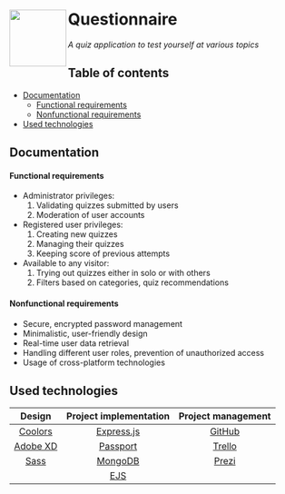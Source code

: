 # Questionnaire <img src="https://user-images.githubusercontent.com/60669213/157913621-cae6cc5c-f143-4720-8c3b-9ec761f5746b.png" height="100" align="left" />

_A quiz application to test yourself at various topics_

## Table of contents

-   [Documentation](#Documentation)
    -   [Functional requirements](#Functional-requirements)
    -   [Nonfunctional requirements](#Nonfunctional-requirements)
-   [Used technologies](#Technologies)

## Documentation

#### Functional requirements

-   Administrator privileges:
    1. Validating quizzes submitted by users
    2. Moderation of user accounts
-   Registered user privileges:
    1. Creating new quizzes
    2. Managing their quizzes
    3. Keeping score of previous attempts
-   Available to any visitor:
    1. Trying out quizzes either in solo or with others
    2. Filters based on categories, quiz recommendations

#### Nonfunctional requirements

-   Secure, encrypted password management
-   Minimalistic, user-friendly design
-   Real-time user data retrieval
-   Handling different user roles, prevention of unauthorized access
-   Usage of cross-platform technologies

## Used technologies

|                       Design                       |              Project implementation               |       Project management        |
| :------------------------------------------------: | :-----------------------------------------------: | :-----------------------------: |
|           [Coolors](https://coolors.co/)           |       [Express.js](https://expressjs.com/)        |           [GitHub]()            |
| [Adobe XD](https://www.adobe.com/products/xd.html) |      [Passport](https://www.passportjs.org/)      | [Trello](https://trello.com/en) |
|           [Sass](https://sass-lang.com/)           | [MongoDB](https://www.mongodb.com/atlas/database) |   [Prezi](https://prezi.com/)   |
|                                                    |              [EJS](https://ejs.co/)               |                                 |
